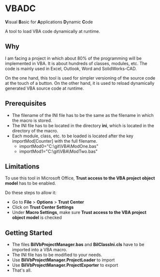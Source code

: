 # VBADC
**V**isual **B**asic for **A**pplications **D**ynamic **C**ode

A tool to load VBA code dynamically at runtime.

## Why
I am facing a project in which about 80% of the programming will be implemented in VBA.
It is about hundreds of classes, modules, etc. The code is mainly used in Excel, Outlook, Word and SolidWorks-CAD.

On the one hand, this tool is used for simpler versioning of the source code at the touch of a button.
On the other hand, it is used to reload dynamically generated VBA source code at runtime.

## Prerequisites
- The filename of the INI file has to be the same as the filename in which the macro is stored.
- The INI file has to be located in the directory **ini**, which is located in the directory of the macro.
- Each module, class, etc. to be loaded is located after the key importMod[Counter] with the full filename. 
   - importMod0="C:\git\VBA\ModOne.bas"
   - importMod1="C:\git\VBA\ModTwo.bas"

## Limitations
To use this tool in Microsoft Office, **Trust access to the VBA project object model** has to be enabled.

Do these steps to allow it:
- Go to **File** > **Options** > **Trust Center**
- Click on **Trust Center Settings**
- Under **Macro Settings**, make sure **Trust access to the VBA project object model** is checked 

## Getting Started
- The files **BiIVbProjectManager.bas** and **BiIClassIni.cls** have to be imported into a VBA macro. 
- The INI file has to be modified to your needs.
- Use **BiIVbProjectManager.ProjectLoader** to import
- Use **BiIVbProjectManager.ProjectExporter** to export
- That's all.
